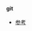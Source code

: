 ####  git
*	[参考](https://mp.weixin.qq.com/s?__biz=MzIzOTU0NTQ0MA==&mid=2247496082&idx=1&sn=4995262c811e73119189174969e53ff2&chksm=e92acc9dde5d458b2ab75321a684a5a6229c6d323fc332a75a2d2b0136e9f28a2a60f6d8f657&scene=126&sessionid=1589935043&key=d61b80bc95158fcb94163a2bcaf8ad923f096e89100d61e9169de3136b55d931730495ed7447ae55819ea02d27d069e92e10372641e210a65a9e36b27dd26b227d2eb2a02879a1b1f9d8815ea182b319&ascene=1&uin=Mjk1NTAwNzcwMg%3D%3D&devicetype=Windows+10+x64&version=62090070&lang=zh_CN&exportkey=AW0IdvKAW1JuvnyQ4z7lq84%3D&pass_ticket=koMI0bdRosp%2B2wnIxAP%2F2esZhMGGhgQ91DBvxEIxR%2Fqd9g%2Brc9TFEYpoxMC5dfcB)
